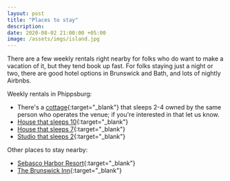 ```yaml
---
layout: post
title: "Places to stay"
description:
date: 2020-08-02 21:00:00 +05:00
image: /assets/imgs/island.jpg
---
```

There are a few weekly rentals right nearby for folks who do want to make a vacation of it, but they tend book up fast. For folks staying just a night or two, there are good hotel options in Brunswick and Bath, and lots of nightly Airbnbs.

Weekly rentals in Phippsburg:
* There's a [cottage](https://www.airbnb.com/rooms/41087685?source_impression_id=p3_1578258513_4W2fvHl7YygRGod4){:target="_blank"} that sleeps 2-4 owned by the same person who operates the venue; if you're interested in that let us know.
* [House that sleeps 10](https://www.airbnb.com/rooms/33294996?source_impression_id=p3_1578263179_nXqHSPgM69BRAPxZ){:target="_blank"}
* [House that sleeps 7](https://www.airbnb.com/rooms/6967214?source_impression_id=p3_1577456382_7N1%2Bz2YC9ImtnJnk){:target="_blank"}
* [Studio that sleeps 2](https://www.airbnb.com/rooms/25724361?source_impression_id=p3_1577456891_Pim4XbE3eDX7WvPL){:target="_blank"}

Other places to stay nearby:
* [Sebasco Harbor Resort](https://www.sebasco.com/){:target="_blank"}
* [The Brunswick Inn](https://www.thebrunswickinn.com/){:target="_blank"}
